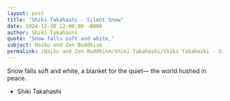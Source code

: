 ```yaml
---
layout: post
title: "Shiki Takahashi - Silent Snow"
date: 2024-12-30 12:00:00 -0000
author: Shiki Takahashi
quote: "Snow falls soft and white,"
subject: Haiku and Zen Buddhism
permalink: /Haiku and Zen Buddhism/Shiki Takahashi/Shiki Takahashi - Silent Snow
---
```


Snow falls soft and white,
a blanket for the quiet—
the world hushed in peace.

- Shiki Takahashi
